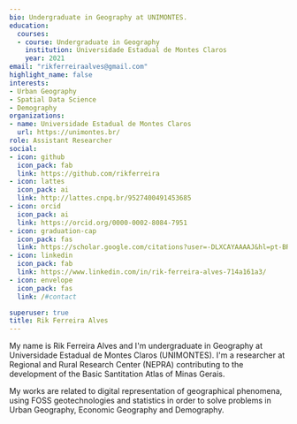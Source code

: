 ```yaml
---
bio: Undergraduate in Geography at UNIMONTES.
education:
  courses:
  - course: Undergraduate in Geography
    institution: Universidade Estadual de Montes Claros
    year: 2021
email: "rikferreiraalves@gmail.com"
highlight_name: false
interests:
- Urban Geography
- Spatial Data Science
- Demography
organizations:
- name: Universidade Estadual de Montes Claros
  url: https://unimontes.br/
role: Assistant Researcher
social:
- icon: github
  icon_pack: fab
  link: https://github.com/rikferreira
- icon: lattes
  icon_pack: ai
  link: http://lattes.cnpq.br/9527400491453685
- icon: orcid
  icon_pack: ai
  link: https://orcid.org/0000-0002-8084-7951
- icon: graduation-cap
  icon_pack: fas
  link: https://scholar.google.com/citations?user=-DLXCAYAAAAJ&hl=pt-BR
- icon: linkedin
  icon_pack: fab
  link: https://www.linkedin.com/in/rik-ferreira-alves-714a161a3/
- icon: envelope
  icon_pack: fas
  link: /#contact

superuser: true
title: Rik Ferreira Alves
---
```


My name is Rik Ferreira Alves and I'm undergraduate in Geography at Universidade Estadual de Montes Claros (UNIMONTES). I'm a researcher at Regional and Rural Research Center (NEPRA) contributing to the development of the Basic Santitation Atlas of Minas Gerais.

My works are related to digital representation of geographical phenomena, using FOSS geotechnologies and statistics in order to solve problems in Urban Geography, Economic Geography and Demography.

<!-- {{< icon name="download" pack="fas" >}} Download my {{< staticref "media/demo_resume.pdf" "newtab" >}}resumé{{< /staticref >}}. -->
